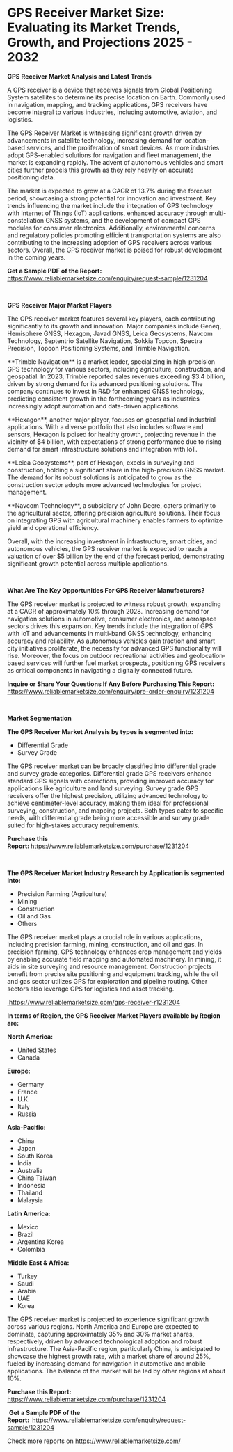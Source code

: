 <p><h1>GPS Receiver Market Size: Evaluating its Market Trends, Growth, and Projections 2025 - 2032</h1></p><p><strong>GPS Receiver Market Analysis and Latest Trends</strong></p>
<p><p>A GPS receiver is a device that receives signals from Global Positioning System satellites to determine its precise location on Earth. Commonly used in navigation, mapping, and tracking applications, GPS receivers have become integral to various industries, including automotive, aviation, and logistics. </p><p>The GPS Receiver Market is witnessing significant growth driven by advancements in satellite technology, increasing demand for location-based services, and the proliferation of smart devices. As more industries adopt GPS-enabled solutions for navigation and fleet management, the market is expanding rapidly. The advent of autonomous vehicles and smart cities further propels this growth as they rely heavily on accurate positioning data.</p><p>The market is expected to grow at a CAGR of 13.7% during the forecast period, showcasing a strong potential for innovation and investment. Key trends influencing the market include the integration of GPS technology with Internet of Things (IoT) applications, enhanced accuracy through multi-constellation GNSS systems, and the development of compact GPS modules for consumer electronics. Additionally, environmental concerns and regulatory policies promoting efficient transportation systems are also contributing to the increasing adoption of GPS receivers across various sectors. Overall, the GPS receiver market is poised for robust development in the coming years.</p></p>
<p><strong>Get a Sample PDF of the Report:&nbsp;</strong> <a href="https://www.reliablemarketsize.com/enquiry/request-sample/1231204?utm_campaign=3192&utm_medium=2&utm_source=Github&utm_content=ia&utm_term=06042025&utm_id=gps-receiver">https://www.reliablemarketsize.com/enquiry/request-sample/1231204</a></p>
<p>&nbsp;</p>
<p><strong>GPS Receiver Major Market Players</strong></p>
<p><p>The GPS receiver market features several key players, each contributing significantly to its growth and innovation. Major companies include Geneq, Hemisphere GNSS, Hexagon, Javad GNSS, Leica Geosystems, Navcom Technology, Septentrio Satellite Navigation, Sokkia Topcon, Spectra Precision, Topcon Positioning Systems, and Trimble Navigation.</p><p>**Trimble Navigation** is a market leader, specializing in high-precision GPS technology for various sectors, including agriculture, construction, and geospatial. In 2023, Trimble reported sales revenues exceeding $3.4 billion, driven by strong demand for its advanced positioning solutions. The company continues to invest in R&D for enhanced GNSS technology, predicting consistent growth in the forthcoming years as industries increasingly adopt automation and data-driven applications.</p><p>**Hexagon**, another major player, focuses on geospatial and industrial applications. With a diverse portfolio that also includes software and sensors, Hexagon is poised for healthy growth, projecting revenue in the vicinity of $4 billion, with expectations of strong performance due to rising demand for smart infrastructure solutions and integration with IoT.</p><p>**Leica Geosystems**, part of Hexagon, excels in surveying and construction, holding a significant share in the high-precision GNSS market. The demand for its robust solutions is anticipated to grow as the construction sector adopts more advanced technologies for project management.</p><p>**Navcom Technology**, a subsidiary of John Deere, caters primarily to the agricultural sector, offering precision agriculture solutions. Their focus on integrating GPS with agricultural machinery enables farmers to optimize yield and operational efficiency.</p><p>Overall, with the increasing investment in infrastructure, smart cities, and autonomous vehicles, the GPS receiver market is expected to reach a valuation of over $5 billion by the end of the forecast period, demonstrating significant growth potential across multiple applications.</p></p>
<p>&nbsp;</p>
<p><strong>What Are The Key Opportunities For GPS Receiver Manufacturers?</strong></p>
<p><p>The GPS receiver market is projected to witness robust growth, expanding at a CAGR of approximately 10% through 2028. Increasing demand for navigation solutions in automotive, consumer electronics, and aerospace sectors drives this expansion. Key trends include the integration of GPS with IoT and advancements in multi-band GNSS technology, enhancing accuracy and reliability. As autonomous vehicles gain traction and smart city initiatives proliferate, the necessity for advanced GPS functionality will rise. Moreover, the focus on outdoor recreational activities and geolocation-based services will further fuel market prospects, positioning GPS receivers as critical components in navigating a digitally connected future.</p></p>
<p><strong>Inquire or Share Your Questions If Any Before Purchasing This Report:</strong> <a href="https://www.reliablemarketsize.com/enquiry/pre-order-enquiry/1231204?utm_campaign=3192&utm_medium=2&utm_source=Github&utm_content=ia&utm_term=06042025&utm_id=gps-receiver">https://www.reliablemarketsize.com/enquiry/pre-order-enquiry/1231204</a></p>
<p>&nbsp;</p>
<p><strong>Market Segmentation</strong></p>
<p><strong>The GPS Receiver Market Analysis by types is segmented into:</strong></p>
<p><ul><li>Differential Grade</li><li>Survey Grade</li></ul></p>
<p><p>The GPS receiver market can be broadly classified into differential grade and survey grade categories. Differential grade GPS receivers enhance standard GPS signals with corrections, providing improved accuracy for applications like agriculture and land surveying. Survey grade GPS receivers offer the highest precision, utilizing advanced technology to achieve centimeter-level accuracy, making them ideal for professional surveying, construction, and mapping projects. Both types cater to specific needs, with differential grade being more accessible and survey grade suited for high-stakes accuracy requirements.</p></p>
<p><strong>Purchase this Report:&nbsp;</strong><a href="https://www.reliablemarketsize.com/purchase/1231204?utm_campaign=3192&utm_medium=2&utm_source=Github&utm_content=ia&utm_term=06042025&utm_id=gps-receiver">https://www.reliablemarketsize.com/purchase/1231204</a></p>
<p>&nbsp;</p>
<p><strong>The GPS Receiver Market Industry Research by Application is segmented into:</strong></p>
<p><ul><li>Precision Farming (Agriculture)</li><li>Mining</li><li>Construction</li><li>Oil and Gas</li><li>Others</li></ul></p>
<p><p>The GPS receiver market plays a crucial role in various applications, including precision farming, mining, construction, and oil and gas. In precision farming, GPS technology enhances crop management and yields by enabling accurate field mapping and automated machinery. In mining, it aids in site surveying and resource management. Construction projects benefit from precise site positioning and equipment tracking, while the oil and gas sector utilizes GPS for exploration and pipeline routing. Other sectors also leverage GPS for logistics and asset tracking.</p></p>
<p><a href="https://www.reliablemarketsize.com/gps-receiver-r1231204?utm_campaign=3192&utm_medium=2&utm_source=Github&utm_content=ia&utm_term=06042025&utm_id=gps-receiver">&nbsp;https://www.reliablemarketsize.com/gps-receiver-r1231204</a></p>
<p><strong>In terms of Region, the GPS Receiver Market Players available by Region are:</strong></p>
<p>
    <p> <strong> North America: </strong>
        <ul>
            <li>United States</li>
            <li>Canada</li>
        </ul>
        </p> 
    <p> <strong> Europe: </strong>
        <ul>
            <li>Germany</li>
            <li>France</li>
            <li>U.K.</li>
            <li>Italy</li>
            <li>Russia</li>
        </ul>
        </p> 
    <p> <strong> Asia-Pacific: </strong>
        <ul>
            <li>China</li>
            <li>Japan</li>
            <li>South Korea</li>
            <li>India</li>
            <li>Australia</li>
            <li>China Taiwan</li>
            <li>Indonesia</li>
            <li>Thailand</li>
            <li>Malaysia</li>
        </ul>
        </p> 
    <p> <strong> Latin America: </strong>
        <ul>
            <li>Mexico</li>
            <li>Brazil</li>
            <li>Argentina Korea</li>
            <li>Colombia</li>
        </ul>
        </p> 
    <p> <strong> Middle East & Africa: </strong>
        <ul>
            <li>Turkey</li>
            <li>Saudi</li>
            <li>Arabia</li>
            <li>UAE</li>
            <li>Korea</li>
        </ul>
    </p>
    </p>
<p><p>The GPS receiver market is projected to experience significant growth across various regions. North America and Europe are expected to dominate, capturing approximately 35% and 30% market shares, respectively, driven by advanced technological adoption and robust infrastructure. The Asia-Pacific region, particularly China, is anticipated to showcase the highest growth rate, with a market share of around 25%, fueled by increasing demand for navigation in automotive and mobile applications. The balance of the market will be led by other regions at about 10%.</p></p>
<p><strong>Purchase this Report: </strong><a href="https://www.reliablemarketsize.com/purchase/1231204?utm_campaign=3192&utm_medium=2&utm_source=Github&utm_content=ia&utm_term=06042025&utm_id=gps-receiver">https://www.reliablemarketsize.com/purchase/1231204</a></p>
<p>&nbsp;<strong>Get a Sample PDF of the Report:&nbsp;&nbsp;</strong><a href="https://www.reliablemarketsize.com/enquiry/request-sample/1231204?utm_campaign=3192&utm_medium=2&utm_source=Github&utm_content=ia&utm_term=06042025&utm_id=gps-receiver">https://www.reliablemarketsize.com/enquiry/request-sample/1231204</a></p>
<p><strong></strong></p>
<p>Check more reports on <a href="https://www.reliablemarketsize.com/?utm_campaign=3192&utm_medium=2&utm_source=Github&utm_content=ia&utm_term=06042025&utm_id=gps-receiver">https://www.reliablemarketsize.com/</a></p>